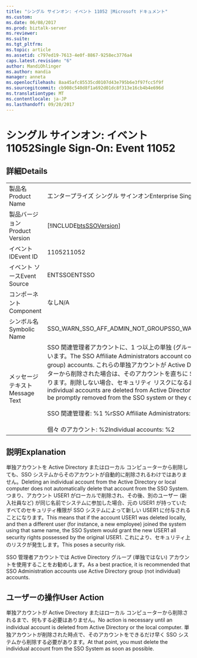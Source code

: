 ```yaml
---
title: "シングル サインオン: イベント 11052 |Microsoft ドキュメント"
ms.custom: 
ms.date: 06/08/2017
ms.prod: biztalk-server
ms.reviewer: 
ms.suite: 
ms.tgt_pltfrm: 
ms.topic: article
ms.assetid: c797ed19-7613-4e0f-8867-9258ec3776a4
caps.latest.revision: "6"
author: MandiOhlinger
ms.author: mandia
manager: anneta
ms.openlocfilehash: 8aa45afc85535cd0107d43e795b6e3f97fcc5f9f
ms.sourcegitcommit: cb908c540d8f1a692d01dc8f313e16cb4b4e696d
ms.translationtype: MT
ms.contentlocale: ja-JP
ms.lasthandoff: 09/20/2017
---
```

# <a name="single-sign-on-event-11052"></a><span data-ttu-id="b9cf5-102">シングル サインオン: イベント 11052</span><span class="sxs-lookup"><span data-stu-id="b9cf5-102">Single Sign-On: Event 11052</span></span>
## <a name="details"></a><span data-ttu-id="b9cf5-103">詳細</span><span class="sxs-lookup"><span data-stu-id="b9cf5-103">Details</span></span>  
  
|||  
|-|-|  
|<span data-ttu-id="b9cf5-104">製品名</span><span class="sxs-lookup"><span data-stu-id="b9cf5-104">Product Name</span></span>|<span data-ttu-id="b9cf5-105">エンタープライズ シングル サインオン</span><span class="sxs-lookup"><span data-stu-id="b9cf5-105">Enterprise Single Sign-On</span></span>|  
|<span data-ttu-id="b9cf5-106">製品バージョン</span><span class="sxs-lookup"><span data-stu-id="b9cf5-106">Product Version</span></span>|[!INCLUDE[btsSSOVersion](../includes/btsssoversion-md.md)]|  
|<span data-ttu-id="b9cf5-107">イベント ID</span><span class="sxs-lookup"><span data-stu-id="b9cf5-107">Event ID</span></span>|<span data-ttu-id="b9cf5-108">11052</span><span class="sxs-lookup"><span data-stu-id="b9cf5-108">11052</span></span>|  
|<span data-ttu-id="b9cf5-109">イベント ソース</span><span class="sxs-lookup"><span data-stu-id="b9cf5-109">Event Source</span></span>|<span data-ttu-id="b9cf5-110">ENTSSO</span><span class="sxs-lookup"><span data-stu-id="b9cf5-110">ENTSSO</span></span>|  
|<span data-ttu-id="b9cf5-111">コンポーネント</span><span class="sxs-lookup"><span data-stu-id="b9cf5-111">Component</span></span>|<span data-ttu-id="b9cf5-112">なし</span><span class="sxs-lookup"><span data-stu-id="b9cf5-112">N/A</span></span>|  
|<span data-ttu-id="b9cf5-113">シンボル名</span><span class="sxs-lookup"><span data-stu-id="b9cf5-113">Symbolic Name</span></span>|<span data-ttu-id="b9cf5-114">SSO_WARN_SSO_AFF_ADMIN_NOT_GROUP</span><span class="sxs-lookup"><span data-stu-id="b9cf5-114">SSO_WARN_SSO_AFF_ADMIN_NOT_GROUP</span></span>|  
|<span data-ttu-id="b9cf5-115">メッセージ テキスト</span><span class="sxs-lookup"><span data-stu-id="b9cf5-115">Message Text</span></span>|<span data-ttu-id="b9cf5-116">SSO 関連管理者アカウントに、1 つ以上の単独 (グループではない) アカウントが含まれています。</span><span class="sxs-lookup"><span data-stu-id="b9cf5-116">The SSO Affiliate Administrators account contains one or more individual (not group) accounts.</span></span> <span data-ttu-id="b9cf5-117">これらの単独アカウントが Active Directory またはローカル コンピューターから削除された場合は、そのアカウントを直ちに SSO システムから削除する必要があります。削除しない場合、セキュリティ リスクになるおそれがあります。%r</span><span class="sxs-lookup"><span data-stu-id="b9cf5-117">If these individual accounts are deleted from Active Directory or the local computer they must be promptly removed from the SSO system or they could become a security risk.%r</span></span><br /><br /> <span data-ttu-id="b9cf5-118">SSO 関連管理者: %1 %r</span><span class="sxs-lookup"><span data-stu-id="b9cf5-118">SSO Affiliate Administrators: %1%r</span></span><br /><br /> <span data-ttu-id="b9cf5-119">個々 のアカウント: %2</span><span class="sxs-lookup"><span data-stu-id="b9cf5-119">Individual accounts: %2</span></span>|  
  
## <a name="explanation"></a><span data-ttu-id="b9cf5-120">説明</span><span class="sxs-lookup"><span data-stu-id="b9cf5-120">Explanation</span></span>  
 <span data-ttu-id="b9cf5-121">単独アカウントを Active Directory またはローカル コンピューターから削除しても、SSO システムからそのアカウントが自動的に削除されるわけではありません。</span><span class="sxs-lookup"><span data-stu-id="b9cf5-121">Deleting an individual account from the Active Directory or local computer does not automatically delete that account from the SSO System.</span></span> <span data-ttu-id="b9cf5-122">つまり、アカウント USER1 がローカルで削除され、その後、別のユーザー (新入社員など) が同じ名前でシステムに参加した場合、元の USER1 が持っていたすべてのセキュリティ権限が SSO システムによって新しい USER1 に付与されることになります。</span><span class="sxs-lookup"><span data-stu-id="b9cf5-122">This means that if the account USER1 was deleted locally, and then a different user (for instance, a new employee) joined the system using that same name, the SSO System would grant the new USER1 all security rights possessed by the original USER1.</span></span> <span data-ttu-id="b9cf5-123">これにより、セキュリティ上のリスクが発生します。</span><span class="sxs-lookup"><span data-stu-id="b9cf5-123">This poses a security risk.</span></span>  
  
 <span data-ttu-id="b9cf5-124">SSO 管理者アカウントでは Active Directory グループ (単独ではない) アカウントを使用することをお勧めします。</span><span class="sxs-lookup"><span data-stu-id="b9cf5-124">As a best practice, it is recommended that SSO Administration accounts use Active Directory group (not individual) accounts.</span></span>  
  
## <a name="user-action"></a><span data-ttu-id="b9cf5-125">ユーザーの操作</span><span class="sxs-lookup"><span data-stu-id="b9cf5-125">User Action</span></span>  
 <span data-ttu-id="b9cf5-126">単独アカウントが Active Directory またはローカル コンピューターから削除されるまで、何もする必要はありません。</span><span class="sxs-lookup"><span data-stu-id="b9cf5-126">No action is necessary until an individual account is deleted from Active Directory or the local computer.</span></span> <span data-ttu-id="b9cf5-127">単独アカウントが削除された時点で、そのアカウントをできるだけ早く SSO システムから削除する必要があります。</span><span class="sxs-lookup"><span data-stu-id="b9cf5-127">At that point, you must delete the individual account from the SSO System as soon as possible.</span></span>